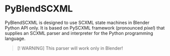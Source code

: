 # PyBlendSCXML

PyBlendSCXML is designed to use SCXML state machines in Blender Python API only. It is based on PySCXML framework (pronounced _pixel_) that supplies an SCXML parser and interpreter for the Python programming language.

> [! WARNING]
> This parser will work only in Blender!
